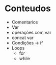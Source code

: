 # Conteudos


* Comentarios
* Var
* operações com var
* concat var
* Condições -> if
* Loops
  * for
  * while  
